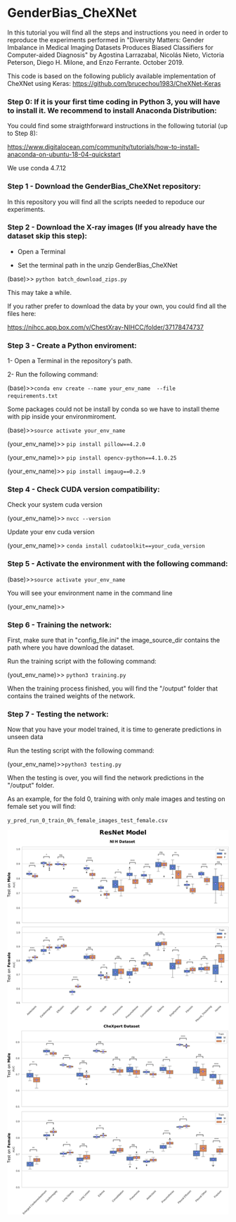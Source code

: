 # GenderBias_CheXNet
In this tutorial you will find all the steps and instructions you need in order to reproduce the experiments performed in "Diversity Matters: Gender Imbalance in Medical Imaging Datasets Produces Biased Classifiers for Computer-aided Diagnosis" by Agostina Larrazabal, Nicolás Nieto, Victoria Peterson, Diego H. Milone, and Enzo Ferrante. October 2019.

This code is based on the following publicly available implementation of CheXNet using Keras: https://github.com/brucechou1983/CheXNet-Keras

### Step 0: If it is your first time coding in Python 3, you will have to install it. We recommend to install Anaconda Distribution:

You could find some straigthforward instructions in the following tutorial (up to Step 8):

https://www.digitalocean.com/community/tutorials/how-to-install-anaconda-on-ubuntu-18-04-quickstart

We use conda 4.7.12

### Step 1 - Download the GenderBias_CheXNet repository:

In this repository you will find all the scripts needed to repoduce our experiments.

### Step 2 - Download the X-ray images (If you already have the dataset skip this step):

- Open a Terminal

- Set the terminal path in the unzip GenderBias_CheXNet

(base)>> `python batch_download_zips.py`

This may take a while. 

If you rather prefer to download the data by your own, you could find all the files here:

https://nihcc.app.box.com/v/ChestXray-NIHCC/folder/37178474737

### Step 3 - Create a Python enviroment:

  1- Open a Terminal in the repository's path.
  
  2- Run the following command:
 
  (base)>>`conda env create --name your_env_name  --file requirements.txt`
  
Some packages could not be install by conda so we have to install theme with pip inside your environmiroment.

  (base)>>`source activate your_env_name`
  
  (your_env_name)>> `pip install pillow==4.2.0`
  
  (your_env_name)>> `pip install opencv-python==4.1.0.25`
  
  (your_env_name)>> `pip install imgaug==0.2.9`
  
### Step 4 - Check CUDA version compatibility:

  Check your system cuda version
  
  (your_env_name)>> `nvcc --version`
  
  Update your env cuda version
  
  (your_env_name)>> `conda install cudatoolkit==your_cuda_version`
 
### Step 5 - Activate the environment with the following command:

  (base)>>`source activate your_env_name`
  
  You will see your environment name in the command line
  
  (your_env_name)>>
  
### Step 6 - Training the network:

First, make sure that in "config_file.ini" the image_source_dir contains the path where you have download the dataset.

Run the training script with the following command:

(yout_env_name)>> `python3 training.py`

When the training process finished, you will find the "/output" folder that contains the trained weights of the network.

### Step 7 - Testing the network:

Now that you have your model trained, it is time to generate predictions in unseen data

Run the testing script with the following command:

  (your_env_name)>>`python3 testing.py`
  
When the testing is over, you will find the network predictions in the "/output" folder. 

As an example, for the fold 0, training with only male images and testing on female set you will find:

`y_pred_run_0_train_0%_female_images_test_female.csv`


![](images/ResNet.png)

